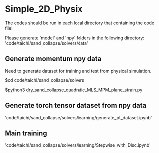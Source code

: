 # Simple_2D_Physix

The codes should be run in each local directory that containing the code file!

Please generate 'model' and 'npy' folders in the following directory: 
'code/taichi/sand_collapse/solvers/data'

## Generate momentum npy data
Need to generate dataset for training and test from physical simulation.

$cd code/taichi/sand_collapse/solvers

$python3 dry_sand_collapse_quadratic_MLS_MPM_plane_strain.py

## Generate torch tensor dataset from npy data
'code/taichi/sand_collapse/solvers/learning/generate_pt_dataset.ipynb'

## Main training
'code/taichi/sand_collapse/solvers/learning/Stepwise_with_Disc.ipynb'
